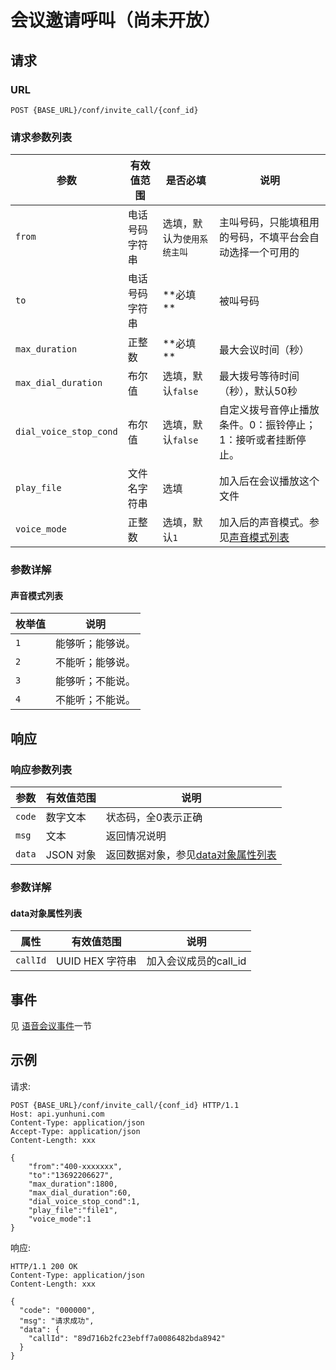 # 会议邀请呼叫（尚未开放）

<!--toc-->

## 请求

### URL

```
POST {BASE_URL}/conf/invite_call/{conf_id}
```

### 请求参数列表

| 参数                    | 有效值范围       | 是否必填                | 说明                                       |
| --------------------- | ----------- | ------------------- | ---------------------------------------- |
| `from`                | 电话号码字符串     | 选填，默认为`使用系统主叫`        | 主叫号码，只能填租用的号码，不填平台会自动选择一个可用的                       |
| `to`                  | 电话号码字符串     |  **必填 **          | 被叫号码                        |
| `max_duration`        | 正整数     |  **必填 **     | 最大会议时间（秒）                |
| `max_dial_duration`   | 布尔值     |  选填，默认`false` | 最大拨号等待时间（秒），默认50秒                  |
| `dial_voice_stop_cond`| 布尔值     |  选填，默认`false` | 自定义拨号音停止播放条件。0：振铃停止；1：接听或者挂断停止。                  |
| `play_file`           | 文件名字符串     |  选填   | 加入后在会议播放这个文件       |
| `voice_mode`          | 正整数     |选填，默认`1`  | 加入后的声音模式。参见[声音模式列表](#声音模式列表)                   |

### 参数详解

#### 声音模式列表 
| 枚举值  | 说明                                  |
| ---- | ---------------------------------------- |
| `1`  | 能够听；能够说。 |
| `2`  | 不能听；能够说。 |
| `3`  | 能够听；不能说。 |
| `4`  | 不能听；不能说。 |

## 响应

### 响应参数列表

| 参数     | 有效值范围   | 说明                            |
| ------ | ------- | ----------------------------- |
| `code` | 数字文本    | 状态码，全0表示正确                    |
| `msg`  | 文本      | 返回情况说明                        |
| `data` | JSON 对象 | 返回数据对象，参见[data对象属性列表](#data对象属性列表)|

### 参数详解

#### data对象属性列表

| 属性       | 有效值范围        | 说明       |
| -------- | ------------ | -------- |
| `callId` | UUID HEX 字符串 | 加入会议成员的call_id |

## 事件

见 [语音会议事件](../evt/conf/index.md)一节

## 示例

请求:
```http
POST {BASE_URL}/conf/invite_call/{conf_id} HTTP/1.1
Host: api.yunhuni.com
Content-Type: application/json
Accept-Type: application/json
Content-Length: xxx

{
	"from":"400-xxxxxxx",
	"to":"13692206627",
	"max_duration":1800,
	"max_dial_duration":60,
	"dial_voice_stop_cond":1,
	"play_file":"file1",
	"voice_mode":1
}
```

响应:
```http
HTTP/1.1 200 OK
Content-Type: application/json
Content-Length: xxx

{
  "code": "000000",
  "msg": "请求成功",
  "data": {
    "callId": "89d716b2fc23ebff7a0086482bda8942"
  }
}
```

